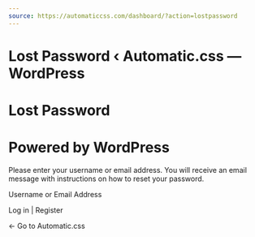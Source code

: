 ```yaml
---
source: https://automaticcss.com/dashboard/?action=lostpassword
---
```


# Lost Password ‹ Automatic.css — WordPress

# Lost Password

# Powered by WordPress

Please enter your username or email address. You will receive an email message with instructions on how to reset your password.

Username or Email Address

Log in
			 | Register

← Go to Automatic.css

